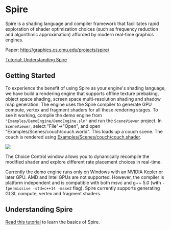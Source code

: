 # Spire
Spire is a shading language and compiler framework that facilitates rapid exploration of shader optimization choices (such as frequency reduction and algorithmic approximation) afforded by modern real-time graphics engines.

Paper: http://graphics.cs.cmu.edu/projects/spire/

[Tutorial: Understanding Spire](https://github.com/csyonghe/Spire/blob/master/Docs/tutorial1)

## Getting Started
To experience the benefit of using Spire as your engine's shading language, we have build a rendering engine that supports offline  texture prebaking, object space shading, screen space multi-resolution shading and shadow map generation. The engine uses the Spire compiler to generate GPU compute, vertex and fragment shaders for all these rendering stages. To see it working, compile the demo engine from `"Examples/DemoEngine/DemoEngine.sln"` and run the `SceneViewer` project. In `SceneViewer`, select "File"->"Open", and open "Examples/Scenes/couch/couch.world". This loads up a couch scene. The couch is rendered using [Examples/Scenes/couch/couch.shader](https://github.com/csyonghe/Spire/blob/master/Examples/Scenes/couch/couch.shader).

![](https://github.com/csyonghe/Spire/blob/master/Docs/sceneViewer.jpg)

The Choice Control window allows you to dynamically recompile the modified shader and explore different rate placement choices in real-time.

Currently the demo engine runs only on Windows with an NVIDIA Kepler or later GPU. AMD and Intel GPUs are not supported. 
However, the compiler is platform independent and is compatible with both msvc and g++ 5.0 (with `-fpermissive -std=c++14 -msse2` flag). Spire currently supports generating GLSL compute, vertex and fragment shaders. 

## Understanding Spire
<a href="https://github.com/csyonghe/Spire/blob/master/Docs/tutorial1">Read this tutorial</a> to learn the basics of Spire.
